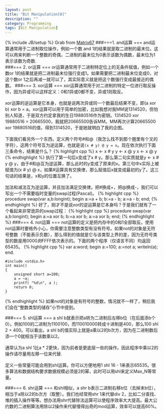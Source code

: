 ```yaml
---
layout: post
title: "Bit Manipulation[0]"
description: ""
category: Programming
tags: [Bit Manipulation]
---
```

{% include JB/setup %}
Grab from [Matrix67](http://www.matrix67.com/blog/archives/263)
###===1. and运算 ===
and运算通常用于二进制取位操作，例如一个数 and 1的结果就是取二进制的最末位。这可以用来判断一个整数的奇偶，二进制的最末位为0表示该数为偶数，最末位为1表示该数为奇数.  
###=== 2. or运算 ===
  or运算通常用于二进制特定位上的无条件赋值，例如一个数or 1的结果就是把二进制最末位强行变成1。如果需要把二进制最末位变成0，对这个数or 1之后再减一就可以了，其实际意义就是把这个数强行变成最接近的偶数。
###=== 3. xor运算 ===
  xor运算通常用于对二进制的特定一位进行取反操作，因为异或可以这样定义：0和1异或0都不变，异或1则取反。<br>
<br>
  xor运算的逆运算是它本身，也就是说两次异或同一个数最后结果不变，即(a xor b) xor b = a。xor运算可以用于简单的加密，比如我想对我MM说1314520，但怕别人知道，于是双方约定拿我的生日19880516作为密钥。1314520 xor 19880516 = 20665500，我就把20665500告诉MM。MM再次计算20665500 xor 19880516的值，得到1314520，于是她就明白了我的企图。<br>
<br>
下面我们看另外一个东西。定义两个符号#和@（我怎么找不到那个圈里有个叉的字符），这两个符号互为逆运算，也就是说```(x # y) @ y = x```。现在依次执行下面三条命令，结果是什么？
{% highlight cpp %}
	x <- x # y
	y <- x @ y
	x <- x @ y
{% endhighlight %}
执行了第一句后x变成了x # y。那么第二句实质就是y <- x # y @ y，由于#和@互为逆运算，那么此时的y变成了原来的x。第三句中x实际上被赋值为(x # y) @ x，如果#运算具有交换律，那么赋值后x就变成最初的y了。这三句话的结果是，x和y的位置互换了。<br>
<br>
  加法和减法互为逆运算，并且加法满足交换律。把#换成+，把@换成-，我们可以写出一个不需要临时变量的swap过程(Pascal)。
{% highlight cpp %}
	procedure swap(var a,b:longint);
	begin
	   a:=a + b;
	   b:=a - b;
	   a:=a - b;
	end;
{% endhighlight %}
  好了，刚才不是说xor的逆运算是它本身吗？于是我们就有了一个看起来非常诡异的swap过程：
{% highlight cpp %}
	procedure swap(var a,b:longint);
	begin
	   a:=a xor b;
	   b:=a xor b;
	   a:=a xor b;
	end;
{% endhighlight %}
###=== 4. not运算 ===
  not运算的定义是把内存中的0和1全部取反。使用not运算时要格外小心，你需要注意整数类型有没有符号。如果not的对象是无符号整数（不能表示负数），那么得到的值就是它与该类型上界的差，因为无符号类型的数是用$0000到$FFFF依次表示的。下面的两个程序（仅语言不同）均返回65435。
{% highlight cpp %}
	var
	   a:word;
	begin
	   a:=100;
	   a:=not a;
	   writeln(a);
	end.

	#include <stdio.h>
	int main()
	{
	    unsigned short a=100;
	    a = ~a;
	    printf( "%d\n", a );    
	    return 0;
	}
{% endhighlight %}
  如果not的对象是有符号的整数，情况就不一样了，稍后我们会在“整数类型的储存”小节中提到。

###=== 5. shl运算 ===
  a shl b就表示把a转为二进制后左移b位（在后面添b个0）。例如100的二进制为1100100，而110010000转成十进制是400，那么100 shl 2 = 400。可以看出，a shl b的值实际上就是a乘以2的b次方，因为在二进制数后添一个0就相当于该数乘以2。<br>
<br>
  通常认为a shl 1比a * 2更快，因为前者是更底层一些的操作。因此程序中乘以2的操作请尽量用左移一位来代替.<br>
<br>
  定义一些常量可能会用到shl运算。你可以方便地用1 shl 16 - 1来表示65535。很多算法和数据结构要求数据规模必须是2的幂，此时可以用shl来定义Max_N等常量。

###=== 6. shr运算 ===
  和shl相似，a shr b表示二进制右移b位（去掉末b位），相当于a除以2的b次方（取整）。我们也经常用shr 1来代替div 2，比如二分查找、堆的插入操作等等。想办法用shr代替除法运算可以使程序效率大大提高。最大公约数的二进制算法用除以2操作来代替慢得出奇的mod运算，效率可以提高60%。


